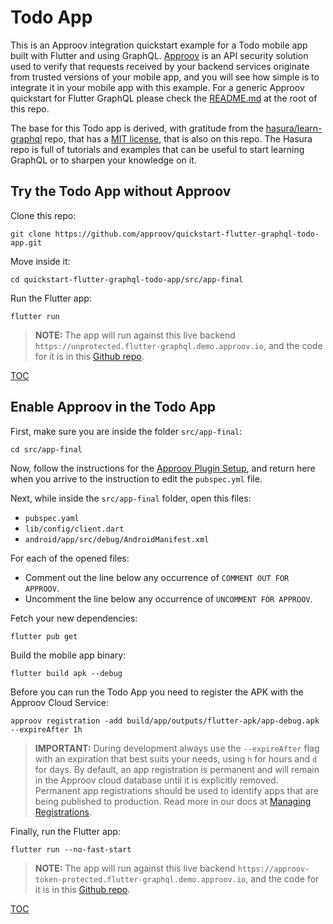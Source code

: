 # Todo App

This is an Approov integration quickstart example for a Todo mobile app built with Flutter and using GraphQL. [Approov](https://approov.io) is an API security solution used to verify that requests received by your backend services originate from trusted versions of your mobile app, and you will see how simple is to integrate it in your mobile app with this example. For a generic Approov quickstart for Flutter GraphQL please check the [README.md](/README.md) at the root of this repo.

The base for this Todo app is derived, with gratitude from the [hasura/learn-graphql](https://github.com/hasura/learn-graphql/tree/c39f7731c609fb24c10a66c8ee574b4cb02f9a41/tutorials/mobile/flutter-graphql/app-final) repo, that has a [MIT license](https://github.com/hasura/learn-graphql/blob/c39f7731c609fb24c10a66c8ee574b4cb02f9a41/LICENSE), that is also on this repo. The Hasura repo is full of tutorials and examples that can be useful to start learning GraphQL or to sharpen your knowledge on it.


## Try the Todo App without Approov

Clone this repo:

```text
git clone https://github.com/approov/quickstart-flutter-graphql-todo-app.git
```

Move inside it:

```text
cd quickstart-flutter-graphql-todo-app/src/app-final
```

Run the Flutter app:

```
flutter run
```

> **NOTE:** The app will run against this live backend `https://unprotected.flutter-graphql.demo.approov.io`, and the code for it is in this [Github repo](https://github.com/approov/quickstart-elixir-phoenix-absinthe-graphql-token-check).

[TOC](/README.md#toc)


## Enable Approov in the Todo App

First, make sure you are inside the folder `src/app-final`:

```text
cd src/app-final
```

Now, follow the instructions for the [Approov Plugin Setup](/README.md#approov-plugin-setup), and return here when you arrive to the instruction to edit the `pubspec.yml` file.

Next, while inside the `src/app-final` folder, open this files:

* `pubspec.yaml`
* `lib/config/client.dart`
* `android/app/src/debug/AndroidManifest.xml`

For each of the opened files:

* Comment out the line below any occurrence of `COMMENT OUT FOR APPROOV`.
* Uncomment the line below any occurrence of `UNCOMMENT FOR APPROOV`.

Fetch your new dependencies:

```text
flutter pub get
```

Build the mobile app binary:

```text
flutter build apk --debug
```

Before you can run the Todo App you need to register the APK with the Approov Cloud Service:

```text
approov registration -add build/app/outputs/flutter-apk/app-debug.apk --expireAfter 1h
```

> **IMPORTANT:** During development always use the `--expireAfter` flag with an expiration that best suits your needs, using `h` for hours and `d` for days. By default, an app registration is permanent and will remain in the Approov cloud database until it is explicitly removed. Permanent app registrations should be used to identify apps that are being published to production. Read more in our docs at [Managing Registrations](https://approov.io/docs/latest/approov-usage-documentation/#managing-registrations).

Finally, run the Flutter app:

```
flutter run --no-fast-start
```

> **NOTE:** The app will run against this live backend `https://approov-token-protected.flutter-graphql.demo.approov.io`, and the code for it is in this [Github repo](https://github.com/approov/quickstart-elixir-phoenix-absinthe-graphql-token-check).

[TOC](/README.md#toc)
